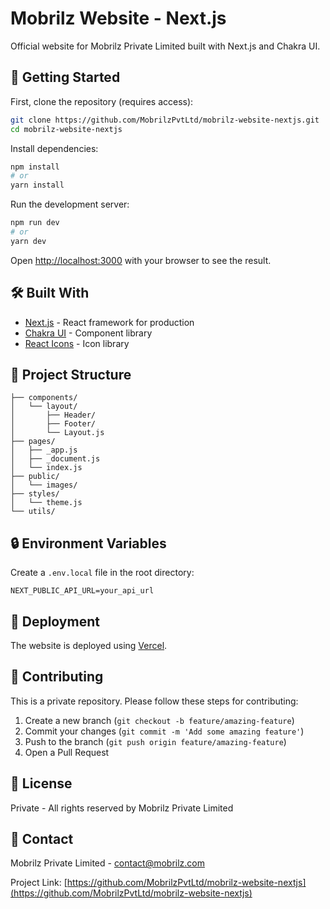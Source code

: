 # Mobrilz Website - Next.js

Official website for Mobrilz Private Limited built with Next.js and Chakra UI.

## 🚀 Getting Started

First, clone the repository (requires access):

```bash
git clone https://github.com/MobrilzPvtLtd/mobrilz-website-nextjs.git
cd mobrilz-website-nextjs
```

Install dependencies:

```bash
npm install
# or
yarn install
```

Run the development server:

```bash
npm run dev
# or
yarn dev
```

Open [http://localhost:3000](http://localhost:3000) with your browser to see the result.

## 🛠️ Built With

- [Next.js](https://nextjs.org/) - React framework for production
- [Chakra UI](https://chakra-ui.com/) - Component library
- [React Icons](https://react-icons.github.io/react-icons/) - Icon library

## 📁 Project Structure

```
├── components/
│   └── layout/
│       ├── Header/
│       ├── Footer/
│       └── Layout.js
├── pages/
│   ├── _app.js
│   ├── _document.js
│   └── index.js
├── public/
│   └── images/
├── styles/
│   └── theme.js
└── utils/
```

## 🔒 Environment Variables

Create a `.env.local` file in the root directory:

```env
NEXT_PUBLIC_API_URL=your_api_url
```

## 🚀 Deployment

The website is deployed using [Vercel](https://vercel.com).

## 🤝 Contributing

This is a private repository. Please follow these steps for contributing:

1. Create a new branch (`git checkout -b feature/amazing-feature`)
2. Commit your changes (`git commit -m 'Add some amazing feature'`)
3. Push to the branch (`git push origin feature/amazing-feature`)
4. Open a Pull Request

## 📝 License

Private - All rights reserved by Mobrilz Private Limited

## 👥 Contact

Mobrilz Private Limited - [contact@mobrilz.com](mailto:contact@mobrilz.com) 

Project Link: [https://github.com/MobrilzPvtLtd/mobrilz-website-nextjs](https://github.com/MobrilzPvtLtd/mobrilz-website-nextjs)